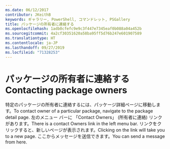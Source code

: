```yaml
---
ms.date: 06/12/2017
contributor: JKeithB
keywords: ギャラリー, PowerShell, コマンドレット, PSGallery
title: パッケージの所有者に連絡する
ms.openlocfilehash: 1adb0cfefc9e9c3f447e7345eaf0b088a04a452b
ms.sourcegitcommit: 4a2cf30351620a58ba95ff5d76b247e601907589
ms.translationtype: HT
ms.contentlocale: ja-JP
ms.lasthandoff: 09/27/2019
ms.locfileid: "71328253"
---
```

# <a name="contacting-package-owners"></a><span data-ttu-id="8fdfc-103">パッケージの所有者に連絡する</span><span class="sxs-lookup"><span data-stu-id="8fdfc-103">Contacting package owners</span></span>

<span data-ttu-id="8fdfc-104">特定のパッケージの所有者に連絡するには、パッケージ詳細ページに移動します。</span><span class="sxs-lookup"><span data-stu-id="8fdfc-104">To contact owner of a particular package, navigate to the package detail page.</span></span>
<span data-ttu-id="8fdfc-105">左のメニュー バーに 「Contact Owners」 (所有者に連絡) リンクがあります。</span><span class="sxs-lookup"><span data-stu-id="8fdfc-105">There is a contact Owners link in the left menu bar.</span></span>
<span data-ttu-id="8fdfc-106">リンクをクリックすると、新しいページが表示されます。</span><span class="sxs-lookup"><span data-stu-id="8fdfc-106">Clicking on the link will take you to a new page.</span></span>
<span data-ttu-id="8fdfc-107">ここからメッセージを送信できます。</span><span class="sxs-lookup"><span data-stu-id="8fdfc-107">You can send a message from here.</span></span>
